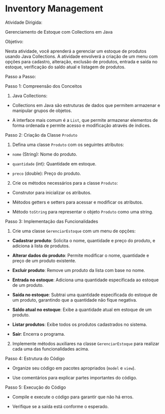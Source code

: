 # Inventory Management

Atividade Dirigida:

Gerenciamento de Estoque com Collections em Java

Objetivo:

Nesta atividade, você aprenderá a gerenciar um estoque de produtos usando Java Collections. A atividade envolverá a criação de um menu com opções para cadastro, alteração, exclusão de produtos, entrada e saída no estoque, verificação do saldo atual e listagem de produtos.

Passo a Passo:

Passo 1: Compreensão dos Conceitos

1. Java Collections:

- Collections em Java são estruturas de dados que permitem armazenar e manipular grupos de objetos.

- A interface mais comum é a `List`, que permite armazenar elementos de forma ordenada e permite acesso e modificação através de índices.

Passo 2: Criação da Classe `Produto`

1. Defina uma classe `Produto` com os seguintes atributos:

- `nome` (String): Nome do produto.

- `quantidade` (int): Quantidade em estoque.

- `preco` (double): Preço do produto.

2. Crie os métodos necessários para a classe `Produto`:

- Construtor para inicializar os atributos.

- Métodos getters e setters para acessar e modificar os atributos.

- Método `toString` para representar o objeto `Produto` como uma string.

Passo 3: Implementação das Funcionalidades

1. Crie uma classe `GerenciarEstoque` com um menu de opções:

- **Cadastrar produto**: Solicita o nome, quantidade e preço do produto, e adiciona à lista de produtos.

- **Alterar dados do produto**: Permite modificar o nome, quantidade e preço de um produto existente.

- **Excluir produto**: Remove um produto da lista com base no nome.

- **Entrada no estoque**: Adiciona uma quantidade especificada ao estoque de um produto.

- **Saída no estoque**: Subtrai uma quantidade especificada do estoque de um produto, garantindo que a quantidade não fique negativa.

- **Saldo atual no estoque**: Exibe a quantidade atual em estoque de um produto.

- **Listar produtos**: Exibe todos os produtos cadastrados no sistema.

- **Sair**: Encerra o programa.

2. Implemente métodos auxiliares na classe `GerenciarEstoque` para realizar cada uma das funcionalidades acima.

Passo 4: Estrutura do Código

- Organize seu código em pacotes apropriados (`model` e `view`).

- Use comentários para explicar partes importantes do código.

Passo 5: Execução do Código

- Compile e execute o código para garantir que não há erros.

- Verifique se a saída está conforme o esperado.

